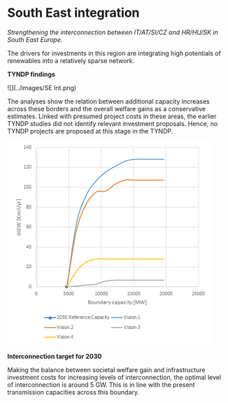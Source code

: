 # **South East integration**

*Strengthening the interconnection between IT/AT/SI/CZ and HR/HU/SK in South East Europe.*

The drivers for investments in this region are integrating high potentials of renewables into a relatively sparse network.

**TYNDP findings**

![](../images/SE Int.png) &nbsp;

The analyses show the relation between additional capacity increases across these borders and the overall welfare gains as a conservative estimates. Linked with presumed project costs in these areas, the earlier TYNDP studies did not identify relevant investment proposals. Hence, no TYNDP projects are proposed at this stage in the TYNDP.

![](../images/Western-balkan_CA.PNG) &nbsp;


**Interconnection target for 2030**

Making the balance between societal welfare gain and infrastructure investment costs for increasing levels of interconnection, the optimal level of interconnection is around 5 GW. This is in line with the present transmission capacities across this boundary.
